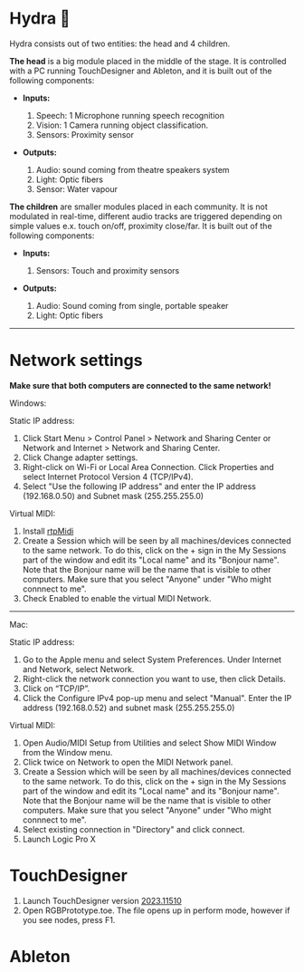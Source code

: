 # Hydra 🐙

Hydra consists out of two entities: the head and 4 children. 

**The head** is a big module placed in the middle of the stage. It is controlled with a PC running TouchDesigner and Ableton, and it is built out of the following components:

- **Inputs:**
    1. Speech: 1 Microphone running speech recognition
    2. Vision: 1 Camera running object classification. 
    3. Sensors: Proximity sensor

- **Outputs:**
    1. Audio: sound coming from theatre speakers system
    2. Light: Optic fibers
    3. Sensor: Water vapour 

**The children** are smaller modules placed in each community. It is not modulated in real-time, different audio tracks are triggered depending on simple values e.x. touch on/off, proximity close/far. It is built out of the following components:

- **Inputs:**
    1. Sensors: Touch and proximity sensors

- **Outputs:**
    1. Audio: Sound coming from single, portable speaker
    2. Light: Optic fibers
   
---------

# Network settings
**Make sure that both computers are connected to the same network!**

Windows:

Static IP address:

1. Click Start Menu > Control Panel > Network and Sharing Center or Network and Internet > Network and Sharing Center.
2. Click Change adapter settings.
3. Right-click on Wi-Fi or Local Area Connection. Click Properties and select Internet Protocol Version 4 (TCP/IPv4).
4. Select "Use the following IP address" and enter the IP address (192.168.0.50) and Subnet mask (255.255.255.0)

Virtual MIDI:

1. Install [rtpMidi](https://www.tobias-erichsen.de/software/rtpmidi.html)
2. Create a Session which will be seen by all machines/devices connected to the same network. To do this, click on the + sign in the My Sessions part of the window and edit its "Local name" and its "Bonjour name". Note that the Bonjour name will be the name that is visible to other computers. Make sure that you select "Anyone" under "Who might connnect to me".
3. Check Enabled to enable the virtual MIDI Network.

---

Mac:

Static IP address:

1. Go to the Apple menu and select System Preferences. Under Internet and Network, select Network.
2. Right-click the network connection you want to use, then click Details.
3. Click on “TCP/IP”.
4. Click the Configure IPv4 pop-up menu and select "Manual". Enter the IP address (192.168.0.52) and subnet mask (255.255.255.0)

Virtual MIDI:

1. Open Audio/MIDI Setup from Utilities and select Show MIDI Window from the Window menu.
2. Click twice on Network to open the MIDI Network panel.
3. Create a Session which will be seen by all machines/devices connected to the same network. To do this, click on the + sign in the My Sessions part of the window and edit its "Local name" and its "Bonjour name". Note that the Bonjour name will be the name that is visible to other computers. Make sure that you select "Anyone" under "Who might connnect to me".
4. Select existing connection in "Directory" and click connect.
5. Launch Logic Pro X

# TouchDesigner

1. Launch TouchDesigner version [2023.11510](https://derivative.ca/download/archive) 
2. Open RGBPrototype.toe. The file opens up in perform mode, however if you see nodes, press F1.

# Ableton